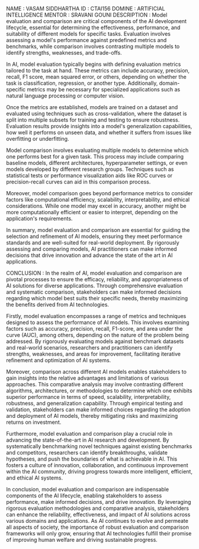NAME : VASAM SIDDHARTHA
ID : CTAI156
DOMINE : ARTIFICIAL INTELLIGENCE
MENTOR : SRAVANI GOUNI
DESCRIPTION : Model evaluation and comparison are critical components of the AI development lifecycle, essential for determining the effectiveness, performance, and suitability of different models for specific tasks. Evaluation involves assessing a model's performance against predefined metrics and benchmarks, while comparison involves contrasting multiple models to identify strengths, weaknesses, and trade-offs.

In AI, model evaluation typically begins with defining evaluation metrics tailored to the task at hand. These metrics can include accuracy, precision, recall, F1 score, mean squared error, or others, depending on whether the task is classification, regression, or another type. Additionally, domain-specific metrics may be necessary for specialized applications such as natural language processing or computer vision.

Once the metrics are established, models are trained on a dataset and evaluated using techniques such as cross-validation, where the dataset is split into multiple subsets for training and testing to ensure robustness. Evaluation results provide insights into a model's generalization capabilities, how well it performs on unseen data, and whether it suffers from issues like overfitting or underfitting.

Model comparison involves evaluating multiple models to determine which one performs best for a given task. This process may include comparing baseline models, different architectures, hyperparameter settings, or even models developed by different research groups. Techniques such as statistical tests or performance visualization aids like ROC curves or precision-recall curves can aid in this comparison process.

Moreover, model comparison goes beyond performance metrics to consider factors like computational efficiency, scalability, interpretability, and ethical considerations. While one model may excel in accuracy, another might be more computationally efficient or easier to interpret, depending on the application's requirements.

In summary, model evaluation and comparison are essential for guiding the selection and refinement of AI models, ensuring they meet performance standards and are well-suited for real-world deployment. By rigorously assessing and comparing models, AI practitioners can make informed decisions that drive innovation and advance the state of the art in AI applications.

CONCLUSION : In the realm of AI, model evaluation and comparison are pivotal processes to ensure the efficacy, reliability, and appropriateness of AI solutions for diverse applications. Through comprehensive evaluation and systematic comparison, stakeholders can make informed decisions regarding which model best suits their specific needs, thereby maximizing the benefits derived from AI technologies.

Firstly, model evaluation encompasses a range of metrics and techniques designed to assess the performance of AI models. This involves examining factors such as accuracy, precision, recall, F1-score, and area under the curve (AUC), among others, depending on the nature of the problem being addressed. By rigorously evaluating models against benchmark datasets and real-world scenarios, researchers and practitioners can identify strengths, weaknesses, and areas for improvement, facilitating iterative refinement and optimization of AI systems.

Moreover, comparison across different AI models enables stakeholders to gain insights into the relative advantages and limitations of various approaches. This comparative analysis may involve contrasting different algorithms, architectures, or methodologies to determine which one exhibits superior performance in terms of speed, scalability, interpretability, robustness, and generalization capability. Through empirical testing and validation, stakeholders can make informed choices regarding the adoption and deployment of AI models, thereby mitigating risks and maximizing returns on investment.

Furthermore, model evaluation and comparison play a crucial role in advancing the state-of-the-art in AI research and development. By systematically benchmarking novel techniques against existing benchmarks and competitors, researchers can identify breakthroughs, validate hypotheses, and push the boundaries of what is achievable in AI. This fosters a culture of innovation, collaboration, and continuous improvement within the AI community, driving progress towards more intelligent, efficient, and ethical AI systems.

In conclusion, model evaluation and comparison are indispensable components of the AI lifecycle, enabling stakeholders to assess performance, make informed decisions, and drive innovation. By leveraging rigorous evaluation methodologies and comparative analysis, stakeholders can enhance the reliability, effectiveness, and impact of AI solutions across various domains and applications. As AI continues to evolve and permeate all aspects of society, the importance of robust evaluation and comparison frameworks will only grow, ensuring that AI technologies fulfill their promise of improving human welfare and driving sustainable progress.










